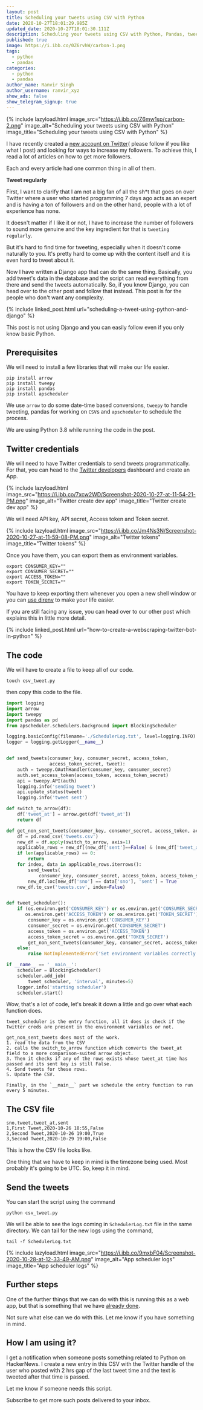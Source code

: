 ```yaml
---
layout: post
title: Scheduling your tweets using CSV with Python
date: 2020-10-27T18:01:29.985Z
updated_date: 2020-10-27T18:01:30.111Z
description: Scheduling your tweets using CSV with Python, Pandas, tweepy and arrow
published: true
image: https://i.ibb.co/0Z6rvhW/carbon-1.png
tags:
  - python
  - pandas
categories:
  - python
  - pandas
author_name: Ranvir Singh
author_username: ranvir_xyz
show_ads: false
show_telegram_signup: true
---
```

{% include lazyload.html image_src="https://i.ibb.co/Z6mw1sp/carbon-2.png" image_alt="Scheduling your tweets using CSV with Python" image_title="Scheduling your tweets using CSV with Python" %}

I have recently created a [new account on Twitter](https://twitter.com/pythonprogramm9)( please follow if you like what I post) and looking for ways to increase my followers. To achieve this, I read a lot of articles on how to get more followers.

Each and every article had one common thing in all of them.

**Tweet regularly**

First, I want to clarify that I am not a big fan of all the sh*t that goes on over Twitter where a user who started programming 7 days ago acts as an expert and is having a ton of followers and on the other hand, people with a lot of experience has none.

It doesn't matter if I like it or not, I have to increase the number of followers to sound more genuine and the key ingredient for that is `tweeting regularly`.

But it's hard to find time for tweeting, especially when it doesn't come naturally to you. It's pretty hard to come up with the content itself and it is even hard to tweet about it.

Now I have written a Django app that can do the same thing. Basically, you add tweet's data in the database and the script can read everything from there and send the tweets automatically. So, if you know Django, you can head over to the other post and follow that instead. This post is for the people who don't want any complexity.

{% include linked_post.html url="scheduling-a-tweet-using-python-and-django" %}

This post is not using Django and you can easily follow even if you only know basic Python.

## Prerequisites

We will need to install a few libraries that will make our life easier.

```shell
pip install arrow
pip install tweepy
pip install pandas
pip install apscheduler
```

We use `arrow` to do some date-time based conversions, `tweepy` to handle tweeting, pandas for working on `CSV`s and `apscheduler` to schedule the process.

We are using Python 3.8 while running the code in the post. 

## Twitter credentials

We will need to have Twitter credentials to send tweets programmatically. For that, you can head to the [Twitter developers](https://developer.twitter.com) dashboard and create an App.

{% include lazyload.html image_src="https://i.ibb.co/7xcw2WD/Screenshot-2020-10-27-at-11-54-21-PM.png" image_alt="Twitter create dev app" image_title="Twitter create dev app" %}

We will need API key, API secret, Access token and Token secret.

{% include lazyload.html image_src="https://i.ibb.co/Jm4Ns3N/Screenshot-2020-10-27-at-11-59-08-PM.png" image_alt="Twitter tokens" image_title="Twitter tokens" %}

Once you have them, you can export them as environment variables.

```shell
export CONSUMER_KEY=""
export CONSUMER_SECRET=""
export ACCESS_TOKEN=""
export TOKEN_SECRET=""
```

You have to keep exporting them whenever you open a new shell window or you can [use direnv](https://ranvir.xyz/blog/dir-env-to-create-environment-variables-in-ubuntu/) to make your life easier.

If you are still facing any issue, you can head over to our other post which explains this in little more detail.

{% include linked_post.html url="how-to-create-a-webscraping-twitter-bot-in-python" %}

## The code

We will have to create a file to keep all of our code.

```shell
touch csv_tweet.py
```

then copy this code to the file.

```python
import logging
import arrow
import tweepy
import pandas as pd
from apscheduler.schedulers.background import BlockingScheduler

logging.basicConfig(filename='./SchedulerLog.txt', level=logging.INFO)
logger = logging.getLogger(__name__)


def send_tweets(consumer_key, consumer_secret, access_token,
                access_token_secret, tweet):
    auth = tweepy.OAuthHandler(consumer_key, consumer_secret)
    auth.set_access_token(access_token, access_token_secret)
    api = tweepy.API(auth)
    logging.info('sending tweet')
    api.update_status(tweet)
    logging.info('tweet sent')

def switch_to_arrow(df):
    df['tweet_at'] = arrow.get(df['tweet_at'])
    return df

def get_non_sent_tweets(consumer_key, consumer_secret, access_token, access_token_secret):
    df = pd.read_csv('tweets.csv')
    new_df = df.apply(switch_to_arrow, axis=1)
    applicable_rows = new_df[(new_df['sent']==False) & (new_df['tweet_at'] < arrow.utcnow())]
    if len(applicable_rows) == 0:
        return
    for index, data in applicable_rows.iterrows():
        send_tweets(
            consumer_key, consumer_secret, access_token, access_token_secret, data['tweet'])
        new_df.loc[new_df['sno'] == data['sno'], 'sent'] = True
    new_df.to_csv('tweets.csv', index=False)


def tweet_scheduler():
    if (os.environ.get('CONSUMER_KEY') or os.environ.get('CONSUMER_SECRET') or
       os.environ.get('ACCESS_TOKEN') or os.environ.get('TOKEN_SECRET')):
        consumer_key = os.environ.get('CONSUMER_KEY')
        consumer_secret = os.environ.get('CONSUMER_SECRET')
        access_token = os.environ.get('ACCESS_TOKEN')
        access_token_secret = os.environ.get('TOKEN_SECRET')
        get_non_sent_tweets(consumer_key, consumer_secret, access_token, access_token_secret)
    else:
        raise NotImplementedError('Set environment variables correctly')

if __name__ == '__main__':
    scheduler = BlockingScheduler()
    scheduler.add_job(
        tweet_scheduler, 'interval', minutes=5)
    logger.info('starting scheduler')
    scheduler.start()
```

Wow, that's a lot of code, let's break it down a little and go over what each function does.

```shell
tweet_scheduler is the entry function, all it does is check if the Twitter creds are present in the environment variables or not.

get_non_sent_tweets does most of the work.
1. read the data from the CSV
2. calls the switch_to_arrow function which converts the tweet_at field to a more comparison-suited arrow object.
3. Then it checks if any of the rows exists whose tweet_at time has passed and its sent key is still False.
4. Send tweets for these rows.
5. Update the CSV.

Finally, in the `__main__` part we schedule the entry function to run every 5 minutes.
```

## The CSV file

```shell
sno,tweet,tweet_at,sent
1,First Tweet,2020-10-26 18:55,False
2,Second Tweet,2020-10-26 19:00,True
3,Second Tweet,2020-10-29 19:00,False
```

This is how the CSV file looks like.

One thing that we have to keep in mind is the timezone being used. Most probably it's going to be UTC. So, keep it in mind.

## Send the tweets

You can start the script using the command

```shell
python csv_tweet.py
```

We will be able to see the logs coming in `SchedulerLog.txt` file in the same directory. We can tail for the new logs using the command,

```shell
tail -f SchedulerLog.txt
```

{% include lazyload.html image_src="https://i.ibb.co/9mxbF04/Screenshot-2020-10-28-at-12-33-49-AM.png" image_alt="App scheduler logs" image_title="App scheduler logs" %}

## Further steps

One of the further things that we can do with this is running this as a web app, but that is something that we have [already done](https://pythonprogramming.org/scheduling-a-tweet-using-python-and-django/).

Not sure what else can we do with this. Let me know if you have something in mind.

## How I am using it?

I get a notification when someone posts something related to Python on HackerNews. I create a new entry in this CSV with the Twitter handle of the user who posted with 2 hrs gap of the last tweet time and the text is tweeted after that time is passed.

Let me know if someone needs this script.

Subscribe to get more such posts delivered to your inbox.